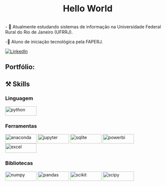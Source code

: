 <!--Título-->
<div id="user-content-toc">
  <ul align="center">
    <summary><h1 style="display: inline-block">Hello World</h1></summary>
</div>

<!-- Apresentação -->
<p>  
  - 🌱 Atualmente estudando sistemas de informação na Universidade Federal Rural do Rio de Janeiro (UFRRJ).   
  
  -🔬 Aluno de iniciação tecnológica pela FAPERJ.    
</p>

<!-- Links -->
[![LinkedIn](https://img.shields.io/badge/LinkedIn-0077B5?style=for-the-badge&logo=linkedin&logoColor=white)](https://www.linkedin.com)

<!-- Portfólio -->
## Portfólio:

## ⚒️ Skills  
  <div style="flex-basis: 48%;">
    <h3>Linguagem</h3>
    <img align="center" alt="python" height="30" width="100" src="https://img.shields.io/badge/python-3670A0?style=for-the-badge&logo=python&logoColor=ffdd54">
  </div>
  
  <div style="flex-basis: 48%;">
    <h3>Ferramentas</h3>
     <img align="center" alt="anaconda" height="30" width="100" src="https://img.shields.io/badge/Anaconda-%2344A833.svg?style=for-the-badge&logo=anaconda&logoColor=white">
     <img align="center" alt="jupyter" height="30" width="100" src="https://img.shields.io/badge/jupyter-%23FA0F00.svg?style=for-the-badge&logo=jupyter&logoColor=white">
     <img align="center" alt="sqlite" height="30" width="100" src="https://img.shields.io/badge/sqlite-%2307405e.svg?style=for-the-badge&logo=sqlite&logoColor=white">
     <img align="center" alt="powerbi" height="30" width="100" src="https://img.shields.io/badge/power_bi-F2C811?style=for-the-badge&logo=powerbi&logoColor=black">
     <img align="center" alt="excel" height="30" width="100" src="https://img.shields.io/badge/Microsoft_Excel-217346?style=for-the-badge&logo=microsoft-excel&logoColor=white">
  </div>
  
  <div style="flex-basis: 48%;">
    <h3>Bibliotecas</h3>
    <img align="center" alt="numpy" height="30" width="100" src="https://img.shields.io/badge/numpy-%23013243.svg?style=for-the-badge&logo=numpy&logoColor=white">
    <img align="center" alt="pandas" height="30" width="100" src="https://img.shields.io/badge/pandas-%23150458.svg?style=for-the-badge&logo=pandas&logoColor=white">
    <img align="center" alt="scikit" height="30" width="100" src="https://img.shields.io/badge/scikit--learn-%23F7931E.svg?style=for-the-badge&logo=scikit-learn&logoColor=white">
    <img align="center" alt="scipy" height="30" width="100" src="https://img.shields.io/badge/SciPy-%230C55A5.svg?style=for-the-badge&logo=scipy&logoColor=%white">
  </div>
